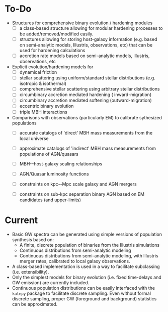 # To-Do

* Structures for comprehensive binary evolution / hardening modules
    - [ ] a class-based structure allowing for modular hardening processes to be added/removed/modified easily.
    - [ ] structures allowing for storing host-galaxy information (e.g. based on semi-analytic models, Illustris, observations, etc) that can be used for hardening calculations
    - [ ] accretion rate models based on semi-analytic models, Illustris, observations, etc
* Explicit evolution/hardening models for
    - [ ] dynamical friction
    - [ ] stellar scattering using uniform/standard stellar distributions (e.g. isotropic & isothermal)
    - [ ] comprehensive stellar scattering using arbitrary stellar distributions
    - [ ] circumbinary accretion mediated hardening ( inward-migration)
    - [ ] circumbinary accretion mediated softening (outward-migration)
    - [ ] eccentric binary evolution
    - [ ] triple MBH interactions
* Comparisons with observations (particularly EM) to calibrate sythesized populations
    - [ ] accurate catalogs of 'direct' MBH mass measurements from the local universe
    - [ ] approximate catalogs of 'indirect' MBH mass measurements from populations of AGN/quasars
    - [ ] MBH--host-galaxy scaling relationships
    - [ ] AGN/Quasar luminosity functions
    - [ ] constraints on kpc--Mpc scale galaxy and AGN mergers
    - [ ] constraints on sub-kpc separation binary AGN based on EM candidates (and upper-limits)


# Current

* Basic GW spectra can be generated using simple versions of population synthesis based on:
    - A finite, discrete population of binaries from the Illustris simulations
    - Continuous distributions from semi-analytic modeling
    - Continuous distributions from semi-analytic modeling, with Illustris merger rates, calibrated to local galaxy observations.
* A class-based implementation is used in a way to facilitate subclassing (i.e. extensibility).
* Only the simplest models for binary evolution (i.e. fixed time-delays and GW emission) are currently included.
* Continuous population distributions can be easily interfaced with the `kalepy` package to facilitate discrete sampling.  Even without formal discrete sampling, proper GW (foreground and background) statistics can be approximated.
